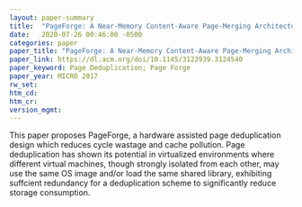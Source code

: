 ```yaml
---
layout: paper-summary
title:  "PageForge: A Near-Memory Content-Aware Page-Merging Architecture"
date:   2020-07-26 00:46:00 -0500
categories: paper
paper_title: "PageForge: A Near-Memory Content-Aware Page-Merging Architecture"
paper_link: https://dl.acm.org/doi/10.1145/3123939.3124540
paper_keyword: Page Deduplication; Page Forge
paper_year: MICRO 2017
rw_set:
htm_cd:
htm_cr:
version_mgmt:
---
```


This paper proposes PageForge, a hardware assisted page deduplication design which reduces cycle wastage and cache pollution.
Page deduplication has shown its potential in virtualized environments where different virtual machines, though strongly
isolated from each other, may use the same OS image and/or load the same shared library, exhibiting suffcient redundancy
for a deduplication scheme to significantly reduce storage consumption. 


